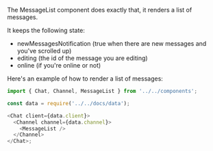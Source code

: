 The MessageList component does exactly that, it renders a list of messages.

It keeps the following state:

- newMessagesNotification (true when there are new messages and you've scrolled up)
- editing (the id of the message you are editing)
- online (if you're online or not)

Here's an example of how to render a list of messages:

```js
import { Chat, Channel, MessageList } from '../../components';

const data = require('../../docs/data');

<Chat client={data.client}>
  <Channel channel={data.channel}>
    <MessageList />
  </Channel>
</Chat>;
```
